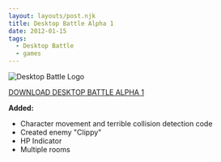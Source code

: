 ```yaml
---
layout: layouts/post.njk
title: Desktop Battle Alpha 1
date: 2012-01-15
tags:
  - Desktop Battle
  - games
---
```


![Desktop Battle Logo](http://res.cloudinary.com/danieljost/image/upload/v1381813108/desktopbattle_rp5914.png)

[DOWNLOAD DESKTOP BATTLE ALPHA 1](http://pxlproductions.com/desktopbattle/Alpha1.zip)

**Added:**

* Character movement and terrible collision detection code
* Created enemy "Clippy"
* HP Indicator
* Multiple rooms
